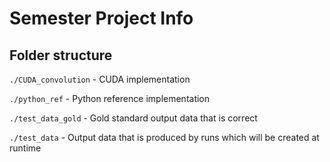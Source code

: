 # Semester Project Info

## Folder structure

`./CUDA_convolution` - CUDA implementation

`./python_ref` - Python reference implementation

`./test_data_gold` - Gold standard output data that is correct

`./test_data` - Output data that is produced by runs which will be created at runtime